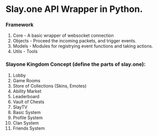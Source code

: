 Slay.one API Wrapper in Python.
================================

### Framework
1. Core - A basic wrapper of websocket connection
2. Objects - Proceed the incoming packets, and trigger events.
3. Models - Modules for registrying event functions and taking actions.
4. Utils - Tools

### Slayone Kingdom Concept (define the parts of slay.one):
1. Lobby
2. Game Rooms
3. Store of Collections (Skins, Emotes)
4. Ability Market
5. Leaderboard
6. Vault of Chests
7. SlayTV
8. Basic System
9. Profile System
10. Clan System
11. Friends System